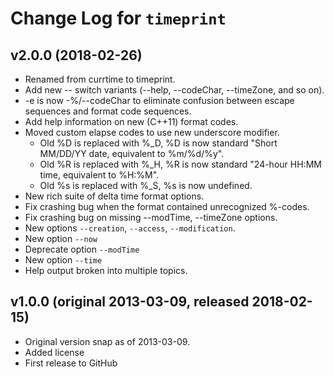 Change Log for `timeprint`
================================================================================

## v2.0.0 (2018-02-26)
- Renamed from currtime to timeprint.
- Add new -- switch variants (--help, --codeChar, --timeZone, and so on).
- -e is now -%/--codeChar to eliminate confusion between escape sequences and
  format code sequences.
- Add help information on new (C++11) format codes.
- Moved custom elapse codes to use new underscore modifier.
  + Old %D is replaced with %_D,
    %D is now standard "Short MM/DD/YY date, equivalent to %m/%d/%y".
  + Old %R is replaced with %_H,
    %R is now standard "24-hour HH:MM time, equivalent to %H:%M".
  + Old %s is replaced with %_S, %s is now undefined.
- New rich suite of delta time format options.
- Fix crashing bug when the format contained unrecognized %-codes.
- Fix crashing bug on missing --modTime, --timeZone options.
- New options `--creation`, `--access`, `--modification`.
- New option `--now`
- Deprecate option `--modTime`
- New option `--time`
- Help output broken into multiple topics.


## v1.0.0  (original 2013-03-09, released 2018-02-15)
  - Original version snap as of 2013-03-09.
  - Added license
  - First release to GitHub
